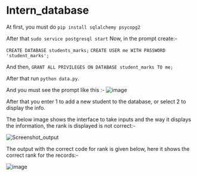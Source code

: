 # Intern_database

At first, you must do 
```pip install sqlalchemy psycopg2```

After that 
```sudo service postgresql start```
Now, in the prompt create:-

```CREATE DATABASE students_marks;```
```CREATE USER me WITH PASSWORD 'student_marks';```

And then,
```GRANT ALL PRIVILEGES ON DATABASE student_marks TO me;```


After that run 
```python data.py```.

And you must see the prompt like this :-
![image](https://github.com/user-attachments/assets/bed8750b-1eac-4dff-a73f-ba23254579f8)


After that you enter 1 to add a new student to the database, or select 2 to display the info.

The below image shows the interface to take inputs and the way it displays the information, the rank is displayed is not correct:-

![Screenshot_output](https://github.com/user-attachments/assets/88765d44-33ad-47b1-8d54-96efa9df0b46)

The output with the correct code for rank is given below, here it shows the correct rank for the records:-

![image](https://github.com/user-attachments/assets/5bbf248a-8f8f-4a85-abd9-10307a707937)

